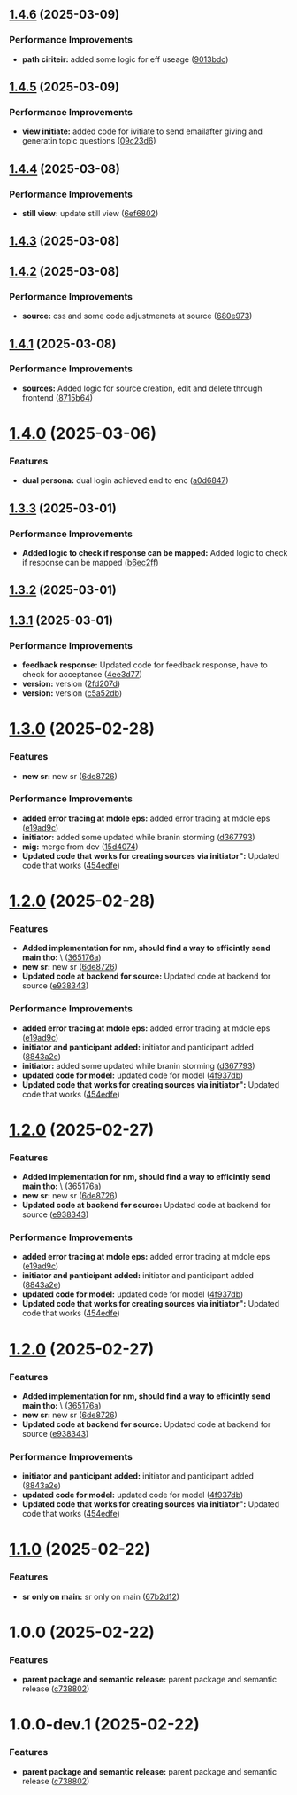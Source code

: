 ## [1.4.6](https://github.com/leocodeio/echofeedai/compare/v1.4.5...v1.4.6) (2025-03-09)


### Performance Improvements

* **path ciriteir:** added some logic for eff useage ([9013bdc](https://github.com/leocodeio/echofeedai/commit/9013bdc0e73bdb481f866b75394671aa28a6e55e))

## [1.4.5](https://github.com/leocodeio/echofeedai/compare/v1.4.4...v1.4.5) (2025-03-09)


### Performance Improvements

* **view initiate:** added code for ivitiate to send emailafter giving and generatin topic questions ([09c23d6](https://github.com/leocodeio/echofeedai/commit/09c23d6e7e6aca98da4e700ccb9b3d11ca5e0009))

## [1.4.4](https://github.com/leocodeio/echofeedai/compare/v1.4.3...v1.4.4) (2025-03-08)


### Performance Improvements

* **still view:** update still view ([6ef6802](https://github.com/leocodeio/echofeedai/commit/6ef6802c983cb7a4eab7e58cd7e45c0b3041c85a))

## [1.4.3](https://github.com/leocodeio/echofeedai/compare/v1.4.2...v1.4.3) (2025-03-08)

## [1.4.2](https://github.com/leocodeio/echofeedai/compare/v1.4.1...v1.4.2) (2025-03-08)


### Performance Improvements

* **source:** css and some code adjustmenets at source ([680e973](https://github.com/leocodeio/echofeedai/commit/680e9739160daade9c06826f818bea1a1875ee41))

## [1.4.1](https://github.com/leocodeio/echofeedai/compare/v1.4.0...v1.4.1) (2025-03-08)


### Performance Improvements

* **sources:** Added logic for source creation, edit and delete through frontend ([8715b64](https://github.com/leocodeio/echofeedai/commit/8715b645752b6d7e8285842ca59dd13f66e20cc4))

# [1.4.0](https://github.com/leocodeio/echofeedai/compare/v1.3.3...v1.4.0) (2025-03-06)


### Features

* **dual persona:** dual login achieved end to enc ([a0d6847](https://github.com/leocodeio/echofeedai/commit/a0d68474abb60b82776d14492e96352a6289f9ef))

## [1.3.3](https://github.com/leocodeio/echofeedai/compare/v1.3.2...v1.3.3) (2025-03-01)


### Performance Improvements

* **Added logic to check if response can be mapped:** Added logic to check if response can be mapped ([b6ec2ff](https://github.com/leocodeio/echofeedai/commit/b6ec2ff649c39a191984d4da2378b416062b5b04))

## [1.3.2](https://github.com/leocodeio/echofeedai/compare/v1.3.1...v1.3.2) (2025-03-01)

## [1.3.1](https://github.com/leocodeio/echofeedai/compare/v1.3.0...v1.3.1) (2025-03-01)


### Performance Improvements

* **feedback response:** Updated code for feedback response, have to check for acceptance ([4ee3d77](https://github.com/leocodeio/echofeedai/commit/4ee3d77c41ad35f313df12d4034790a526b0cefe))
* **version:** version ([2fd207d](https://github.com/leocodeio/echofeedai/commit/2fd207d6ff66d2e91ec4a38fc462d9e1c8af9d85))
* **version:** version ([c5a52db](https://github.com/leocodeio/echofeedai/commit/c5a52dbf3144272091342a56ce74597413a035ac))

# [1.3.0](https://github.com/leocodeio/echofeedai/compare/v1.2.0...v1.3.0) (2025-02-28)


### Features

* **new sr:** new sr ([6de8726](https://github.com/leocodeio/echofeedai/commit/6de8726137c311eff5e0b1c3e8ab0c9a3d476c3e))


### Performance Improvements

* **added error tracing at mdole eps:** added error tracing at mdole eps ([e19ad9c](https://github.com/leocodeio/echofeedai/commit/e19ad9cda27131e93d4f5d301db0885bcc0b45cb))
* **initiator:** added some updated while branin storming ([d367793](https://github.com/leocodeio/echofeedai/commit/d367793781a42e3b62466cc5862ae10146a7440d))
* **mig:** merge from dev ([15d4074](https://github.com/leocodeio/echofeedai/commit/15d4074462d28717c6cd528ec3fb9a0692684338))
* **Updated code that works for creating sources via initiator":** Updated code that works ([454edfe](https://github.com/leocodeio/echofeedai/commit/454edfead00dd16b555ad7bbeff7bd1f54c7411f))

# [1.2.0](https://github.com/leocodeio/echofeedai/compare/v1.1.0...v1.2.0) (2025-02-28)


### Features

* **Added implementation for nm, should find a way to efficintly send main tho:** \ ([365176a](https://github.com/leocodeio/echofeedai/commit/365176a25f442b54a8aec795cb429fb9a58931c8))
* **new sr:** new sr ([6de8726](https://github.com/leocodeio/echofeedai/commit/6de8726137c311eff5e0b1c3e8ab0c9a3d476c3e))
* **Updated code at backend for source:** Updated code at backend for source ([e938343](https://github.com/leocodeio/echofeedai/commit/e938343ed67d4a62ad1b98c81904f2f9fbedb6ac))


### Performance Improvements

* **added error tracing at mdole eps:** added error tracing at mdole eps ([e19ad9c](https://github.com/leocodeio/echofeedai/commit/e19ad9cda27131e93d4f5d301db0885bcc0b45cb))
* **initiator and panticipant added:** initiator and panticipant added ([8843a2e](https://github.com/leocodeio/echofeedai/commit/8843a2e008907a5ed39935784acdc91b02bef8ba))
* **initiator:** added some updated while branin storming ([d367793](https://github.com/leocodeio/echofeedai/commit/d367793781a42e3b62466cc5862ae10146a7440d))
* **updated code for model:** updated code for model ([4f937db](https://github.com/leocodeio/echofeedai/commit/4f937dbf513c6a313bcd20ae111a358fdfabe7cb))
* **Updated code that works for creating sources via initiator":** Updated code that works ([454edfe](https://github.com/leocodeio/echofeedai/commit/454edfead00dd16b555ad7bbeff7bd1f54c7411f))

# [1.2.0](https://github.com/leocodeio/echofeedai/compare/v1.1.0...v1.2.0) (2025-02-27)


### Features

* **Added implementation for nm, should find a way to efficintly send main tho:** \ ([365176a](https://github.com/leocodeio/echofeedai/commit/365176a25f442b54a8aec795cb429fb9a58931c8))
* **new sr:** new sr ([6de8726](https://github.com/leocodeio/echofeedai/commit/6de8726137c311eff5e0b1c3e8ab0c9a3d476c3e))
* **Updated code at backend for source:** Updated code at backend for source ([e938343](https://github.com/leocodeio/echofeedai/commit/e938343ed67d4a62ad1b98c81904f2f9fbedb6ac))


### Performance Improvements

* **added error tracing at mdole eps:** added error tracing at mdole eps ([e19ad9c](https://github.com/leocodeio/echofeedai/commit/e19ad9cda27131e93d4f5d301db0885bcc0b45cb))
* **initiator and panticipant added:** initiator and panticipant added ([8843a2e](https://github.com/leocodeio/echofeedai/commit/8843a2e008907a5ed39935784acdc91b02bef8ba))
* **updated code for model:** updated code for model ([4f937db](https://github.com/leocodeio/echofeedai/commit/4f937dbf513c6a313bcd20ae111a358fdfabe7cb))
* **Updated code that works for creating sources via initiator":** Updated code that works ([454edfe](https://github.com/leocodeio/echofeedai/commit/454edfead00dd16b555ad7bbeff7bd1f54c7411f))

# [1.2.0](https://github.com/leocodeio/echofeedai/compare/v1.1.0...v1.2.0) (2025-02-27)


### Features

* **Added implementation for nm, should find a way to efficintly send main tho:** \ ([365176a](https://github.com/leocodeio/echofeedai/commit/365176a25f442b54a8aec795cb429fb9a58931c8))
* **new sr:** new sr ([6de8726](https://github.com/leocodeio/echofeedai/commit/6de8726137c311eff5e0b1c3e8ab0c9a3d476c3e))
* **Updated code at backend for source:** Updated code at backend for source ([e938343](https://github.com/leocodeio/echofeedai/commit/e938343ed67d4a62ad1b98c81904f2f9fbedb6ac))


### Performance Improvements

* **initiator and panticipant added:** initiator and panticipant added ([8843a2e](https://github.com/leocodeio/echofeedai/commit/8843a2e008907a5ed39935784acdc91b02bef8ba))
* **updated code for model:** updated code for model ([4f937db](https://github.com/leocodeio/echofeedai/commit/4f937dbf513c6a313bcd20ae111a358fdfabe7cb))
* **Updated code that works for creating sources via initiator":** Updated code that works ([454edfe](https://github.com/leocodeio/echofeedai/commit/454edfead00dd16b555ad7bbeff7bd1f54c7411f))

# [1.1.0](https://github.com/leocodeio/echofeedai/compare/v1.0.0...v1.1.0) (2025-02-22)


### Features

* **sr only on main:** sr only on main ([67b2d12](https://github.com/leocodeio/echofeedai/commit/67b2d126480eed04dcf0f6676793f7e1a02dcac2))

# 1.0.0 (2025-02-22)


### Features

* **parent package and semantic release:** parent package and semantic release ([c738802](https://github.com/leocodeio/echofeedai/commit/c738802975da0cf5ae3adf90aa0999c1c20ba6b8))

# 1.0.0-dev.1 (2025-02-22)


### Features

* **parent package and semantic release:** parent package and semantic release ([c738802](https://github.com/leocodeio/echofeedai/commit/c738802975da0cf5ae3adf90aa0999c1c20ba6b8))

